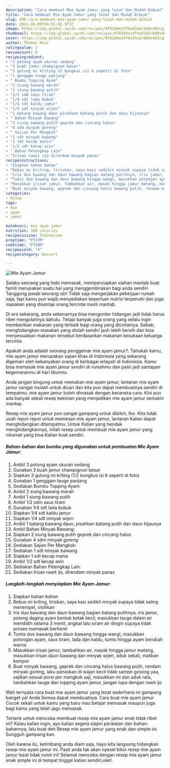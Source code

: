 ```yaml
---
description: "Cara membuat Mie Ayam Jamur yang lezat dan Mudah Dibuat"
title: "Cara membuat Mie Ayam Jamur yang lezat dan Mudah Dibuat"
slug: 696-cara-membuat-mie-ayam-jamur-yang-lezat-dan-mudah-dibuat
date: 2021-06-09T04:55:02.972Z
image: https://img-global.cpcdn.com/recipes/0f82b0e24f9ad3eb/680x482cq70/mie-ayam-jamur-foto-resep-utama.jpg
thumbnail: https://img-global.cpcdn.com/recipes/0f82b0e24f9ad3eb/680x482cq70/mie-ayam-jamur-foto-resep-utama.jpg
cover: https://img-global.cpcdn.com/recipes/0f82b0e24f9ad3eb/680x482cq70/mie-ayam-jamur-foto-resep-utama.jpg
author: Thomas Ross
ratingvalue: 3
reviewcount: 9
recipeingredient:
- "3 potong ayam ukuran sedang"
- "3 buah jamur champignon besar"
- "3 gulung mi kriting 12 bungkus isi 6 seperti di foto"
- "1 genggam tauge panjang"
- " Bumbu Topping Ayam"
- "2 siung bawang merah"
- "1 siung bawang putih"
- "1/2 sdm saus tiram"
- "1/4 sdt lada bubuk"
- "1/4 sdt kaldu jamur"
- "1/4 sdt minyak wijen"
- "1 batang bawang daun pisahkan batang putih dan daun hijaunya"
- " Bahan Minyak Bawang"
- "2 siung bawang putih geprek dan cincang halus"
- "4 sdm minyak goreng"
- " Sajian Per Mangkok"
- "1 sdt minyak bawang"
- "1 sdt kecap manis"
- "1/2 sdt kecap asin"
- " Bahan Pelengkap Lain"
- "Irisan rawit ijo direndam minyak panas"
recipeinstructions:
- "Siapkan bahan bahan"
- "Rebus mi kriting, tiriskan, saya kasi sedikit minyak supaya tidak saling menempel, sisihkan"
- "Iris duo bawang dan daun bawang bagian batang putihnya, iris jamur, potong daging ayam bentuk kotak kecil, masukkan tauge dalam air mendidih selama 3 menit, angkat lalu siram air dingin supaya tidak proses memasak berhenti"
- "Tumis duo bawang dan daun bawang hingga wangi, masukkan potongan ayam, saus tiram, lada dan kaldu, tumis hingga ayam berubah warna"
- "Masukkan irisan jamur, tambahkan air, masak hingga jamur matang, masukkan irisan daun bawang dan minyak wijen, aduk sekali, matikan kompor"
- "Buat minyak bawang, geprek dan cincang halus bawang putih, rendam minyak goreng, laku panaskan di wajan kecil tidak sampe gosong yaa, sajikan sesuai porsi per mangkok saji, masukkan mi dan aduk rata, tambahkan tauge dan topping ayam jamur, jangan lupa dengan rawit ijo"
categories:
- Resep
tags:
- mie
- ayam
- jamur

katakunci: mie ayam jamur 
nutrition: 300 calories
recipecuisine: Indonesian
preptime: "PT37M"
cooktime: "PT58M"
recipeyield: "4"
recipecategory: Dessert

---
```



![Mie Ayam Jamur](https://img-global.cpcdn.com/recipes/0f82b0e24f9ad3eb/680x482cq70/mie-ayam-jamur-foto-resep-utama.jpg)

Selaku seorang yang hobi memasak, mempersiapkan olahan mantab buat famili merupakan suatu hal yang menggembirakan bagi anda sendiri. Tanggung jawab seorang istri Tidak saja mengerjakan pekerjaan rumah saja, tapi kamu pun wajib menyediakan keperluan nutrisi terpenuhi dan juga masakan yang disantap orang tercinta mesti mantab.

Di era  sekarang, anda sebenarnya bisa mengorder hidangan jadi tidak harus ribet mengolahnya dahulu. Tetapi banyak juga orang yang selalu ingin memberikan makanan yang terbaik bagi orang yang dicintainya. Sebab, menghidangkan masakan yang diolah sendiri jauh lebih bersih dan bisa menyesuaikan makanan tersebut berdasarkan makanan kesukaan keluarga tercinta. 



Apakah anda adalah seorang penggemar mie ayam jamur?. Tahukah kamu, mie ayam jamur merupakan sajian khas di Indonesia yang sekarang digemari oleh kebanyakan orang di berbagai wilayah di Indonesia. Kamu bisa memasak mie ayam jamur sendiri di rumahmu dan pasti jadi santapan kegemaranmu di hari liburmu.

Anda jangan bingung untuk memakan mie ayam jamur, lantaran mie ayam jamur sangat mudah untuk dicari dan kita pun dapat membuatnya sendiri di tempatmu. mie ayam jamur boleh dimasak dengan beraneka cara. Kini pun ada banyak sekali resep kekinian yang menjadikan mie ayam jamur semakin mantap.

Resep mie ayam jamur pun sangat gampang untuk dibikin, lho. Kita tidak usah repot-repot untuk memesan mie ayam jamur, lantaran Kalian dapat menghidangkan ditempatmu. Untuk Kalian yang hendak menghidangkannya, inilah resep untuk membuat mie ayam jamur yang nikamat yang bisa Kalian buat sendiri.

<!--inarticleads1-->

##### Bahan-bahan dan bumbu yang digunakan untuk pembuatan Mie Ayam Jamur:

1. Ambil 3 potong ayam ukuran sedang
1. Gunakan 3 buah jamur champignon besar
1. Siapkan 3 gulung mi kriting (1/2 bungkus isi 6 seperti di foto)
1. Gunakan 1 genggam tauge panjang
1. Sediakan  Bumbu Topping Ayam:
1. Ambil 2 siung bawang merah
1. Ambil 1 siung bawang putih
1. Ambil 1/2 sdm saus tiram
1. Gunakan 1/4 sdt lada bubuk
1. Siapkan 1/4 sdt kaldu jamur
1. Siapkan 1/4 sdt minyak wijen
1. Ambil 1 batang bawang daun, pisahkan batang putih dan daun hijaunya
1. Ambil  Bahan Minyak Bawang:
1. Siapkan 2 siung bawang putih geprek dan cincang halus
1. Gunakan 4 sdm minyak goreng
1. Sediakan  Sajian Per Mangkok:
1. Sediakan 1 sdt minyak bawang
1. Siapkan 1 sdt kecap manis
1. Ambil 1/2 sdt kecap asin
1. Sediakan  Bahan Pelengkap Lain:
1. Sediakan Irisan rawit ijo, direndam minyak panas




<!--inarticleads2-->

##### Langkah-langkah menyiapkan Mie Ayam Jamur:

1. Siapkan bahan bahan
1. Rebus mi kriting, tiriskan, saya kasi sedikit minyak supaya tidak saling menempel, sisihkan
1. Iris duo bawang dan daun bawang bagian batang putihnya, iris jamur, potong daging ayam bentuk kotak kecil, masukkan tauge dalam air mendidih selama 3 menit, angkat lalu siram air dingin supaya tidak proses memasak berhenti
1. Tumis duo bawang dan daun bawang hingga wangi, masukkan potongan ayam, saus tiram, lada dan kaldu, tumis hingga ayam berubah warna
1. Masukkan irisan jamur, tambahkan air, masak hingga jamur matang, masukkan irisan daun bawang dan minyak wijen, aduk sekali, matikan kompor
1. Buat minyak bawang, geprek dan cincang halus bawang putih, rendam minyak goreng, laku panaskan di wajan kecil tidak sampe gosong yaa, sajikan sesuai porsi per mangkok saji, masukkan mi dan aduk rata, tambahkan tauge dan topping ayam jamur, jangan lupa dengan rawit ijo




Wah ternyata cara buat mie ayam jamur yang lezat sederhana ini gampang banget ya! Anda Semua dapat membuatnya. Cara buat mie ayam jamur Cocok sekali untuk kamu yang baru mau belajar memasak maupun juga bagi kamu yang telah jago memasak.

Tertarik untuk mencoba membuat resep mie ayam jamur enak tidak ribet ini? Kalau kalian ingin, ayo kalian segera siapin peralatan dan bahan-bahannya, lalu buat deh Resep mie ayam jamur yang enak dan simple ini. Sungguh gampang kan. 

Oleh karena itu, ketimbang anda diam saja, hayo kita langsung hidangkan resep mie ayam jamur ini. Pasti anda tak akan nyesel bikin resep mie ayam jamur lezat tidak rumit ini! Selamat mencoba dengan resep mie ayam jamur enak simple ini di tempat tinggal kalian sendiri,oke!.

